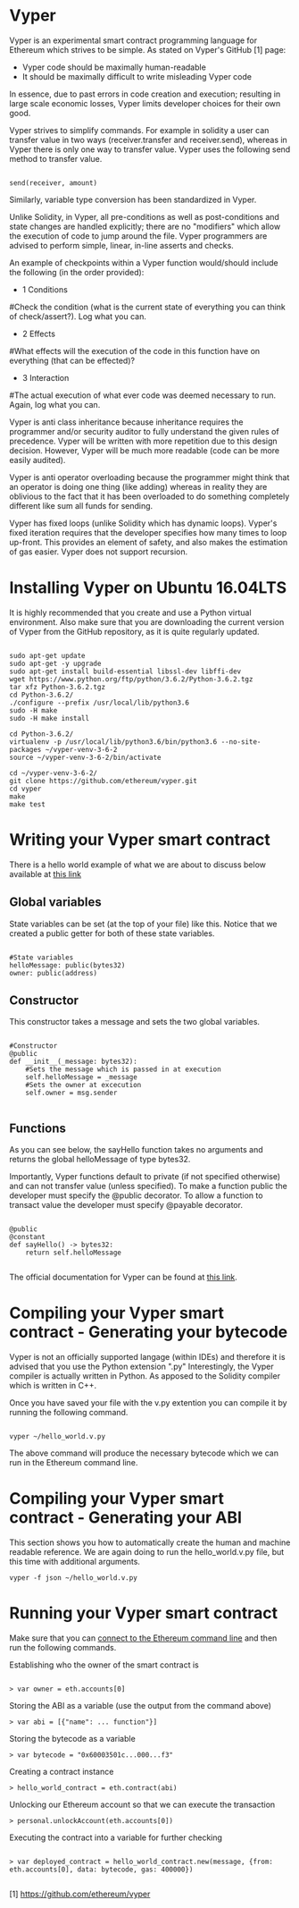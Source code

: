 # Vyper

Vyper is an experimental smart contract programming language for Ethereum which strives to be simple. As stated on Vyper's GitHub [1] page:

- Vyper code should be maximally human-readable
- It should be maximally difficult to write misleading Vyper code

In essence, due to past errors in code creation and execution; resulting in large scale economic losses, Vyper limits developer choices for their own good.

Vyper strives to simplify commands. For example in solidity a user can transfer value in two ways (receiver.transfer and receiver.send), whereas in Vyper there is only one way to transfer value. Vyper uses the following send method to transfer value.

```

send(receiver, amount)

```
Similarly, variable type conversion has been standardized in Vyper.

Unlike Solidity, in Vyper, all pre-conditions as well as post-conditions and state changes are handled explicitly; there are no "modifiers" which allow the execution of code to jump around the file. Vyper programmers are advised to perform simple, linear, in-line asserts and checks.

An example of checkpoints within a Vyper function would/should include the following (in the order provided):
- 1 Conditions

#Check the condition (what is the current state of everything you can think of check/assert?). Log what you can.

- 2 Effects

#What effects will the execution of the code in this function have on everything (that can be effected)?

- 3 Interaction

#The actual execution of what ever code was deemed necessary to run. Again, log what you can.

Vyper is anti class inheritance because inheritance requires the programmer and/or security auditor to fully understand the given rules of precedence. Vyper will be written with more repetition due to this design decision. However, Vyper will be much more readable (code can be more easily audited).

Vyper is anti operator overloading because the programmer might think that an operator is doing one thing (like adding) whereas in reality they are oblivious to the fact that it has been overloaded to do something completely different like sum all funds for sending.

Vyper has fixed loops (unlike Solidity which has dynamic loops). Vyper's fixed iteration requires that the developer specifies how many times to loop up-front. This provides an element of safety, and also makes the estimation of gas easier. Vyper does not support recursion.

# Installing Vyper on Ubuntu 16.04LTS

It is highly recommended that you create and use a Python virtual environment. Also make sure that you are downloading the current version of Vyper from the GitHub repository, as it is quite regularly updated.

```

sudo apt-get update
sudo apt-get -y upgrade
sudo apt-get install build-essential libssl-dev libffi-dev
wget https://www.python.org/ftp/python/3.6.2/Python-3.6.2.tgz
tar xfz Python-3.6.2.tgz
cd Python-3.6.2/
./configure --prefix /usr/local/lib/python3.6
sudo -H make
sudo -H make install

cd Python-3.6.2/
virtualenv -p /usr/local/lib/python3.6/bin/python3.6 --no-site-packages ~/vyper-venv-3-6-2
source ~/vyper-venv-3-6-2/bin/activate

cd ~/vyper-venv-3-6-2/
git clone https://github.com/ethereum/vyper.git
cd vyper
make
make test

```
# Writing your Vyper smart contract
There is a hello world example of what we are about to discuss below available at [this link](https://github.com/CyberMiles/tim-research/blob/master/ethereum_vyper/hello_world.v.py)

## Global variables

State variables can be set (at the top of your file) like this. Notice that we created a public getter for both of these state variables.

```

#State variables
helloMessage: public(bytes32)
owner: public(address)

```

## Constructor

This constructor takes a message and sets the two global variables.

```

#Constructor
@public
def __init__(_message: bytes32):
    #Sets the message which is passed in at execution
    self.helloMessage = _message
    #Sets the owner at excecution
    self.owner = msg.sender
    
```

## Functions

As you can see below, the sayHello function takes no arguments and returns the global helloMessage of type bytes32.

Importantly, Vyper functions default to private (if not specified otherwise) and can not transfer value (unless specified). To make a function public the developer must specify the @public decorator. To allow a function to transact value the developer must specify @payable decorator. 

```

@public
@constant
def sayHello() -> bytes32:
    return self.helloMessage
    
```

The official documentation for Vyper can be found at [this link](https://vyper.readthedocs.io/en/latest/index.html).

# Compiling your Vyper smart contract - Generating your bytecode

Vyper is not an officially supported langage (within IDEs) and therefore it is advised that you use the Python extension ".py" Interestingly, the Vyper compiler is actually written in Python. As apposed to the Solidity compiler which is written in C++.

Once you have saved your file with the v.py extention you can compile it by running the following command.

```

vyper ~/hello_world.v.py 

```

The above command will produce the necessary bytecode which we can run in the Ethereum command line.

# Compiling your Vyper smart contract - Generating your ABI

This section shows you how to automatically create the human and machine readable reference. We are again doing to run the hello_world.v.py file, but this time with additional arguments.

```
vyper -f json ~/hello_world.v.py

```


# Running your Vyper smart contract

Make sure that you can [connect to the Ethereum command line](https://www.ethereum.org/cli) and then run the following commands.

Establishing who the owner of the smart contract is

```

> var owner = eth.accounts[0]

```

Storing the ABI as a variable (use the output from the command above)

```
> var abi = [{"name": ... function"}]

```
Storing the bytecode as a variable

```
> var bytecode = "0x60003501c...000...f3"

```

Creating a contract instance

```
> hello_world_contract = eth.contract(abi)

```

Unlocking our Ethereum account so that we can execute the transaction

```
> personal.unlockAccount(eth.accounts[0])

```

Executing the contract into a variable for further checking

```

> var deployed_contract = hello_world_contract.new(message, {from: eth.accounts[0], data: bytecode, gas: 400000})


```


[1] https://github.com/ethereum/vyper

